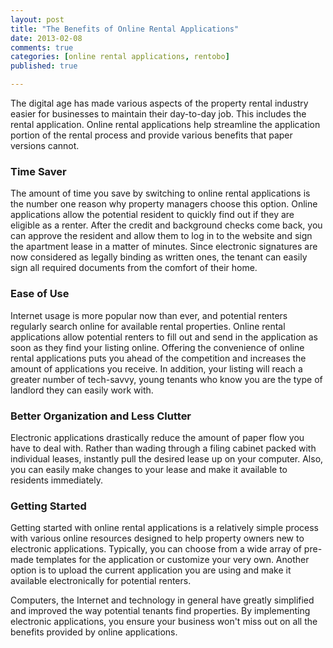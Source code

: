 ```yaml
---
layout: post
title: "The Benefits of Online Rental Applications"
date: 2013-02-08
comments: true
categories: [online rental applications, rentobo]
published: true

---
```


The digital age has made various aspects of the property rental industry easier for businesses to maintain their day-to-day job. This includes the rental application. Online rental applications help streamline the application portion of the rental process and provide various benefits that paper versions cannot.

### Time Saver

The amount of time you save by switching to online rental applications is the number one reason why property managers choose this option. Online applications allow the potential resident to quickly find out if they are eligible as a renter. After the credit and background checks come back, you can approve the resident and allow them to log in to the website and sign the apartment lease in a matter of minutes. Since electronic signatures are now considered as legally binding as written ones, the tenant can easily sign all required documents from the comfort of their home.

### Ease of Use

Internet usage is more popular now than ever, and potential renters regularly search online for available rental properties. Online rental applications allow potential renters to fill out and send in the application as soon as they find your listing online. Offering the convenience of online rental applications puts you ahead of the competition and increases the amount of applications you receive. In addition, your listing will reach a greater number of tech-savvy, young tenants who know you are the type of landlord they can easily work with.

### Better Organization and Less Clutter

Electronic applications drastically reduce the amount of paper flow you have to deal with. Rather than wading through a filing cabinet packed with individual leases, instantly pull the desired lease up on your computer. Also, you can easily make changes to your lease and make it available to residents immediately.

### Getting Started

Getting started with online rental applications is a relatively simple process with various online resources designed to help property owners new to electronic applications. Typically, you can choose from a wide array of pre-made templates for the application or customize your very own. Another option is to upload the current application you are using and make it available electronically for potential renters.

Computers, the Internet and technology in general have greatly simplified and improved the way potential tenants find properties. By implementing electronic applications, you ensure your business won't miss out on all the benefits provided by online applications.